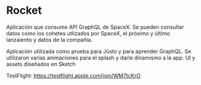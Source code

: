 # Rocket

Aplicación que consume API GraphQL de SpaceX. 
Se pueden consultar datos como los cohetes utlizados por SpaceX, el próximo y último lanzaiento
y datos de la compañía.

Aplicación utilizada como prueba para Jüsto y para aprender GraphQL.
Se utilizaron varias animaciones para el splash y darle dinamismo a la app.
UI y assets diseñados en Sketch

TestFlight: https://testflight.apple.com/join/WM7tcKrO
